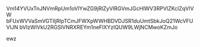 Vm14YVUxTnJNVmRpUm1oVlYwZG9jRlZyVlRGVmJGcHlWV3RPVlZKclZqVlVW
bFUxWVVaSmVGTlljRlpTCmJFWXpWWHBDVDJSR1duUmtSbkJoQ21WcVFUVlJN
bVIzWlVkU2RGSlVNRXREYm1neFlXYzlQUW9LWjNCMwoKZmJo

ewz